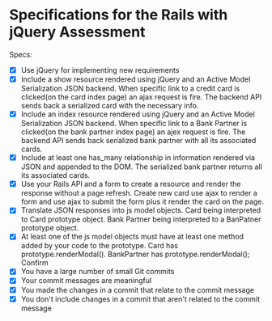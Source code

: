 # Specifications for the Rails with jQuery Assessment

Specs:
- [x] Use jQuery for implementing new requirements
- [X] Include a show resource rendered using jQuery and an Active Model Serialization JSON backend.
      When specific link to a credit card is clicked(on the card index page) an ajax request is fire. The backend API sends back a serialized card with the necessary info. 
- [X] Include an index resource rendered using jQuery and an Active Model Serialization JSON backend.
      When specific link to a Bank Partner is clicked(on the bank partner index page) an ajex request is fire. The backend API sends back serialized bank partner with all its associated cards.
- [X] Include at least one has_many relationship in information rendered via JSON and appended to the DOM.
      The serialized bank partner returns all its associated cards. 
- [X] Use your Rails API and a form to create a resource and render the response without a page refresh.
      Create new card use ajax to render a form and use ajax to submit the form plus it render the card on the page. 
- [X] Translate JSON responses into js model objects.
      Card being interpreted to Card prototype object. Bank Partner being interpreted to a BanPatner prototype object.
- [x] At least one of the js model objects must have at least one method added by your code to the prototype.
      Card has prototype.renderModal(). BankPartner has prototype.renderModal(); 
Confirm
- [X] You have a large number of small Git commits
- [X] Your commit messages are meaningful
- [X] You made the changes in a commit that relate to the commit message
- [X] You don't include changes in a commit that aren't related to the commit message
